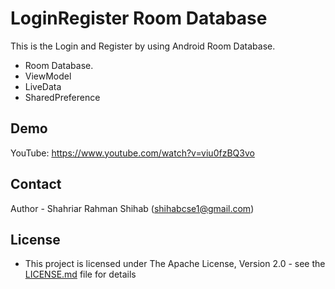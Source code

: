 # LoginRegister Room Database

This is the Login and Register by using Android Room Database.
 * Room Database.
 * ViewModel
 * LiveData
 * SharedPreference


## Demo

YouTube: https://www.youtube.com/watch?v=viu0fzBQ3vo


## Contact

Author - Shahriar Rahman Shihab ([shihabcse1@gmail.com](mailto:shihabcse1@gmail.com))


## License

* This project is licensed under The Apache License, Version 2.0 - see the [LICENSE.md](/LICENSE) file for details
